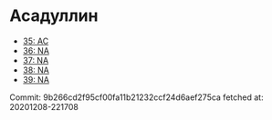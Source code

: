 # Асадуллин
- [35: AC](35.md)
- [36: NA](36.md)
- [37: NA](37.md)
- [38: NA](38.md)
- [39: NA](39.md)

Commit: 9b266cd2f95cf00fa11b21232ccf24d6aef275ca
 fetched at: 20201208-221708
